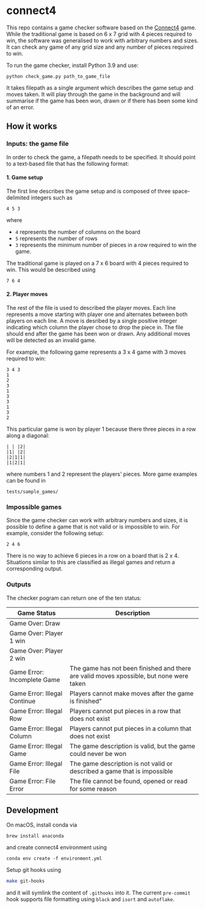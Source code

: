 # connect4

This repo contains a game checker software based on the [Connect4](https://en.wikipedia.org/wiki/Connect_Four) game. While the traditional game is based on 6 x 7 grid with 4 pieces required to win, the software was generalised to work with arbitrary numbers and sizes. It can check any game of any grid size and any number of pieces required to win.

To run the game checker, install Python 3.9 and use:
```
python check_game.py path_to_game_file
```
It takes filepath as a single argument which describes the game setup and moves taken. It will play through the game in the background and will summarise if the game has been won, drawn or if there has been some kind of an error.

## How it works
### Inputs: the game file
In order to check the game, a filepath needs to be specified. It should point to a text-based file that has the following format:

#### 1. Game setup
The first line describes the game setup and is composed of three space-delimited integers such as
```
4 5 3
```
where
 - `4` represents the number of columns on the board
 - `5` represents the number of rows 
 - `3` represents the minimum number of pieces in a row required to win the game.

The traditional game is played on a 7 x 6 board with 4 pieces required to win. This would be described using
```
7 6 4
```

#### 2. Player moves
The rest of the file is used to described the player moves. Each line represents a move starting with player one and alternates between both players on each line. A move is desribed by a single positive integer indicating which column the player chose to drop the piece in. The file should end after the game has been won or drawn. Any additional moves will be detected as an invalid game.

For example, the following game represents a 3 x 4 game with 3 moves required to win:
```
3 4 3
1
2
3
1
3
3
1
3
2
```
This particular game is won by player 1 because there three pieces in a row along a diagonal:
```
| | |2|
|1| |2|
|2|1|1|
|1|2|1|
```
where numbers 1 and 2 represent the players' pieces. More game examples can be found in
```
tests/sample_games/
```

### Impossible games
Since the game checker can work with arbitrary numbers and sizes, it is possible to define a game that is not valid or is impossible to win. For example, consider the following setup:
```
2 4 6
```
There is no way to achieve 6 pieces in a row on a board that is 2 x 4. Situations similar to this are classified as illegal games and return a corresponding output.

### Outputs
The checker pogram can return one of the ten status:

| Game Status                  | Description |
|------------------------------|--------|
| Game Over: Draw              |        |
| Game Over: Player 1 win      |        |
| Game Over: Player 2 win      |        |
| Game Error: Incomplete Game  | The game has not been finished and there are valid moves xpossible, but none were taken |
| Game Error: Illegal Continue | Players cannot make moves after the game is finished" |
| Game Error: Illegal Row      | Players cannot put pieces in a row that does not exist |
| Game Error: Illegal Column   | Players cannot put pieces in a column that does not exist |
| Game Error: Illegal Game     | The game description is valid, but the game could never be won |
| Game Error: Illegal File     | The game description is not valid or described a game that is impossible |
| Game Error: File Error       | The file cannot be found, opened or read for some reason |


## Development
On macOS, install conda via 
```
brew install anaconda
```
and create connect4 environment using
```
conda env create -f environment.yml
```
Setup git hooks using
```bash
make git-hooks
```
and it will symlink the content of `.githooks` into it. The current `pre-commit` hook supports file formatting using `black` and `isort` and `autoflake`.
